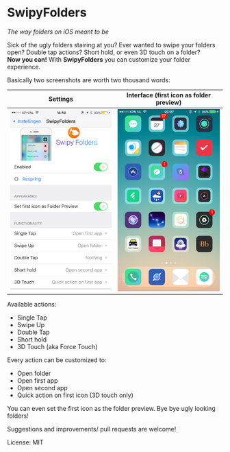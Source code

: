 # SwipyFolders
*The way folders on iOS meant to be*  

Sick of the ugly folders stairing at you? Ever wanted to swipe your folders open? Double tap actions? Short hold, or even 3D touch on a folder?  
**Now you can!** With **SwipyFolders** you can customize your folder experience.  

Basically two screenshots are worth two thousand words:  

Settings                                | Interface (first icon as folder preview)
:--------------------------------------:|:-----------------------------:
![Settings](/screenshots/settings.PNG)  | ![Interface](/screenshots/interface.PNG)


Available actions:
* Single Tap
* Swipe Up
* Double Tap
* Short hold
* 3D Touch (aka Force Touch)

Every action can be customized to:  
* Open folder  
* Open first app  
* Open second app  
* Quick action on first icon (3D touch only)

You can even set the first icon as the folder preview. Bye bye ugly looking folders!

Suggestions and improvements/ pull requests are welcome!

License: MIT